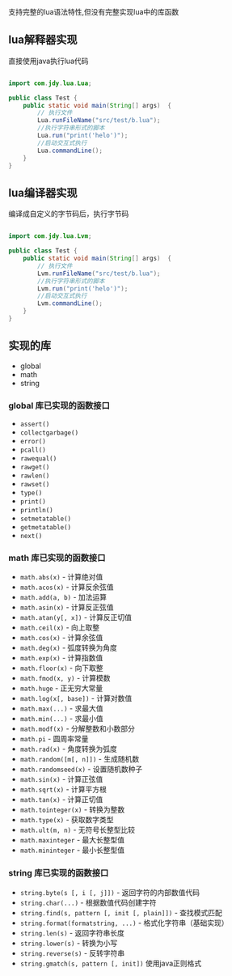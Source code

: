 支持完整的lua语法特性,但没有完整实现lua中的库函数

##  lua解释器实现

直接使用java执行lua代码

```java

import com.jdy.lua.Lua;

public class Test {
    public static void main(String[] args)  {
        // 执行文件
        Lua.runFileName("src/test/b.lua");
        //执行字符串形式的脚本
        Lua.run("print('helo')");
        //启动交互式执行
        Lua.commandLine();
    }
}

```

## lua编译器实现

编译成自定义的字节码后，执行字节码

```java

import com.jdy.lua.Lvm;

public class Test {
    public static void main(String[] args)  {
        // 执行文件
        Lvm.runFileName("src/test/b.lua");
        //执行字符串形式的脚本
        Lvm.run("print('helo')");
        //启动交互式执行
        Lvm.commandLine();
    }
}


```

## 实现的库

* global
* math
* string

### global 库已实现的函数接口

- `assert()`
- `collectgarbage()`
- `error()`
- `pcall()`
- `rawequal()`
- `rawget()`
- `rawlen()`
- `rawset()`
- `type()`
- `print()`
- `println()`
- `setmetatable()`
- `getmetatable()`
- `next()`

### math 库已实现的函数接口

- `math.abs(x)` - 计算绝对值
- `math.acos(x)` - 计算反余弦值
- `math.add(a, b)` - 加法运算
- `math.asin(x)` - 计算反正弦值
- `math.atan(y[, x])` - 计算反正切值
- `math.ceil(x)` - 向上取整
- `math.cos(x)` - 计算余弦值
- `math.deg(x)` - 弧度转换为角度
- `math.exp(x)` - 计算指数值
- `math.floor(x)` - 向下取整
- `math.fmod(x, y)` - 计算模数
- `math.huge` - 正无穷大常量
- `math.log(x[, base])` - 计算对数值
- `math.max(...)` - 求最大值
- `math.min(...)` - 求最小值
- `math.modf(x)` - 分解整数和小数部分
- `math.pi` - 圆周率常量
- `math.rad(x)` - 角度转换为弧度
- `math.random([m[, n]])` - 生成随机数
- `math.randomseed(x)` - 设置随机数种子
- `math.sin(x)` - 计算正弦值
- `math.sqrt(x)` - 计算平方根
- `math.tan(x)` - 计算正切值
- `math.tointeger(x)` - 转换为整数
- `math.type(x)` - 获取数字类型
- `math.ult(m, n)` - 无符号长整型比较
- `math.maxinteger` - 最大长整型值
- `math.mininteger` - 最小长整型值

### string 库已实现的函数接口

- `string.byte(s [, i [, j]])` - 返回字符的内部数值代码
- `string.char(...)` - 根据数值代码创建字符
- `string.find(s, pattern [, init [, plain]])` - 查找模式匹配
- `string.format(formatstring, ...)` - 格式化字符串（基础实现）
- `string.len(s)` - 返回字符串长度
- `string.lower(s)` - 转换为小写
- `string.reverse(s)` - 反转字符串
- `string.gmatch(s, pattern [, init])` 使用java正则格式


